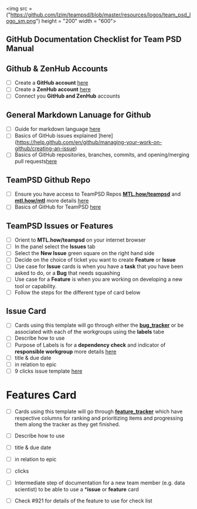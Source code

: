 
<img src = ("https://github.com/lzim/teampsd/blob/master/resources/logos/team_psd_logo_sm.png")
     height = "200" width = "600">  

## GitHub Documentation Checklist for Team PSD Manual 

## Github & ZenHub Accounts
- [ ] Create a **GitHub account** [here](https://github.com/)
- [ ] Create a **ZenHub account** [here](https://www.zenhub.com/) 
- [ ] Connect you **GitHub and ZenHub** accounts

## General Markdown Lanuage for Github 
- [ ] Guide for markdown language [here](https://github.com/lzim/teampsd/blob/master/resources/training_guides/github/github_guide.md)
- [ ] Basics of GitHub issues explained ]here](https://help.github.com/en/github/managing-your-work-on-github/creating-an-issue)
- [ ] Basics of GitHub repositories, branches, commits, and opening/merging pull requests[here](https://guides.github.com/activities/hello-world/)

## TeamPSD Github Repo
- [ ] Ensure you have access to TeamPSD Repos [**MTL.how/teampsd**](https://github.com/lzim/teampsd) and [**mtl.how/mtl**](https://github.com/lzim/mtl) more details [here](https://github.com/lzim/teampsd/blob/master/resources/training_guides/github/repositories.md)
- [ ] Basics of GitHub for TeamPSD [here](https://github.com/lzim/teampsd/blob/master/resources/training_guides/github/github_guide.md)

## TeamPSD Issues or Features
- [ ] Orient to **MTL.how/teampsd** on your internet browser
- [ ] In the panel select the **Issues** tab
- [ ] Select the **New Issue** green square on the right hand side
- [ ] Decide on the choice of ticket you want to create **Feature** or **Issue** 
- [ ] Use case for **Issue** cards is when you have a **task** that you have been asked to do, or a **Bug** that needs squashing
- [ ] Use case for a **Feature** is when you are working on developing a new tool or capability.
- [ ] Follow the steps for the different type of card below

## Issue Card
- [ ] Cards using this template will go through either the [**bug_tracker**](https://mtl.how/bugs) or be associated with each of the workgroups using the **labels** tabe
- [ ] Describe how to use
- [ ] Purpose of Labels is for a **dependency check** and indicator of **responsible workgroup** more details [here](https://github.com/lzim/teampsd/blob/master/resources/training_guides/github/labels_management.md)
- [ ] title & due date
- [ ] in relation to epic 
- [ ] 9 clicks issue template [here](https://github.com/lzim/teampsd/blob/master/.github/ISSUE_TEMPLATE/issue.md)

 # Features Card
- [ ] Cards using this template will go through [**feature_tracker**](https://mtl.how/features) which have respective columns for ranking and prioritizing items and progressing them along the tracker as they get finished.
- [ ] Describe how to use
- [ ] title & due date
- [ ] in relation to epic 
- [ ]  clicks

- [ ] Intermediate step of documentation for a new team member (e.g. data scientist) to be able to use a ***issue** or **feature** card
- [ ] Check #921 for details of the feature to use for check list 
